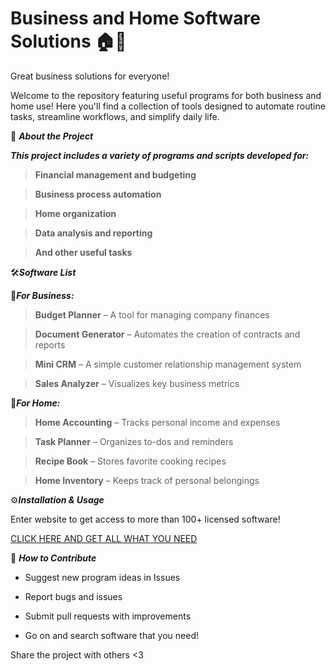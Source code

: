 # Business and Home Software Solutions 🏠💼
Great business solutions for everyone!

Welcome to the repository featuring useful programs for both business and home use! Here you'll find a collection of tools designed to automate routine tasks, streamline workflows, and simplify daily life.

📌  ***About the Project***

***This project includes a variety of programs and scripts developed for:***

> **Financial management and budgeting**

> **Business process automation**

> **Home organization**

> **Data analysis and reporting**

> **And other useful tasks**


🛠️***Software List***

💼***For Business:***

> **Budget Planner** – A tool for managing company finances

> **Document Generator** – Automates the creation of contracts and reports

> **Mini CRM** – A simple customer relationship management system

> **Sales Analyzer** – Visualizes key business metrics

🏡***For Home:***

> **Home Accounting** – Tracks personal income and expenses

> **Task Planner** – Organizes to-dos and reminders

> **Recipe Book** – Stores favorite cooking recipes

> **Home Inventory** – Keeps track of personal belongings

⚙️***Installation & Usage***

Enter website to get access to more than 100+ licensed software!

[CLICK HERE AND GET ALL WHAT YOU NEED](https://www.cleavix.pro)

🤝  ***How to Contribute***

- Suggest new program ideas in Issues

- Report bugs and issues

- Submit pull requests with improvements

- Go on and search software that you need!

Share the project with others <3
